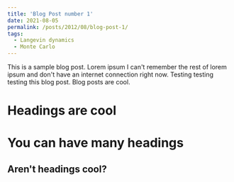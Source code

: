 ```yaml
---
title: 'Blog Post number 1'
date: 2021-08-05
permalink: /posts/2012/08/blog-post-1/
tags:
  - Langevin dynamics
  - Monte Carlo
---
```


This is a sample blog post. Lorem ipsum I can't remember the rest of lorem ipsum and don't have an internet connection right now. Testing testing testing this blog post. Blog posts are cool.

Headings are cool
======

You can have many headings
======

Aren't headings cool?
------